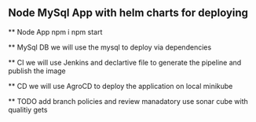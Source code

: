 ## Node MySql App with helm charts for deploying

** Node App
npm i
npm start

** MySql DB
we will use the mysql to deploy via dependencies

** CI
we will use Jenkins and declartive file to generate the pipeline and publish the image

** CD
we will use AgroCD to deploy the application on local minikube

** TODO
add branch policies and review manadatory
use sonar cube with qualitiy gets

